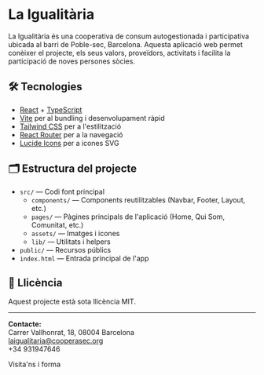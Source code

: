 # La Igualitària

La Igualitària és una cooperativa de consum autogestionada i participativa ubicada al barri de Poble-sec, Barcelona. Aquesta aplicació web permet conèixer el projecte, els seus valors, proveïdors, activitats i facilita la participació de noves persones sòcies.

## 🛠️ Tecnologies

- [React](https://react.dev/) + [TypeScript](https://www.typescriptlang.org/)
- [Vite](https://vitejs.dev/) per al bundling i desenvolupament ràpid
- [Tailwind CSS](https://tailwindcss.com/) per a l'estilització
- [React Router](https://reactrouter.com/) per a la navegació
- [Lucide Icons](https://lucide.dev/) per a icones SVG


## 🗂️ Estructura del projecte

- `src/` — Codi font principal
  - `components/` — Components reutilitzables (Navbar, Footer, Layout, etc.)
  - `pages/` — Pàgines principals de l'aplicació (Home, Qui Som, Comunitat, etc.)
  - `assets/` — Imatges i icones
  - `lib/` — Utilitats i helpers
- `public/` — Recursos públics
- `index.html` — Entrada principal de l'app





## 📄 Llicència

Aquest projecte està sota llicència MIT.

---

**Contacte:**  
Carrer Vallhonrat, 18, 08004 Barcelona  
laigualitaria@cooperasec.org  
+34 931947646

Visita'ns i forma
